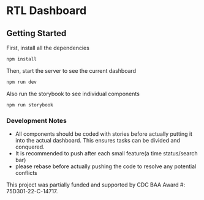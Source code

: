 # RTL Dashboard

## Getting Started

First, install all the dependencies

```bash
npm install
```

Then, start the server to see the current dashboard

```bash
npm run dev
```

Also run the storybook to see individual components

```bash
npm run storybook
```

### Development Notes

- All components should be coded with stories before actually putting it into the actual dashboard. This ensures tasks can be divided and conquered.
- It is recommended to push after each small feature(a time status/search bar)
- please rebase before actually pushing the code to resolve any potential conflicts

This project was partially funded and supported by CDC BAA Award #: 75D301-22-C-14717.

